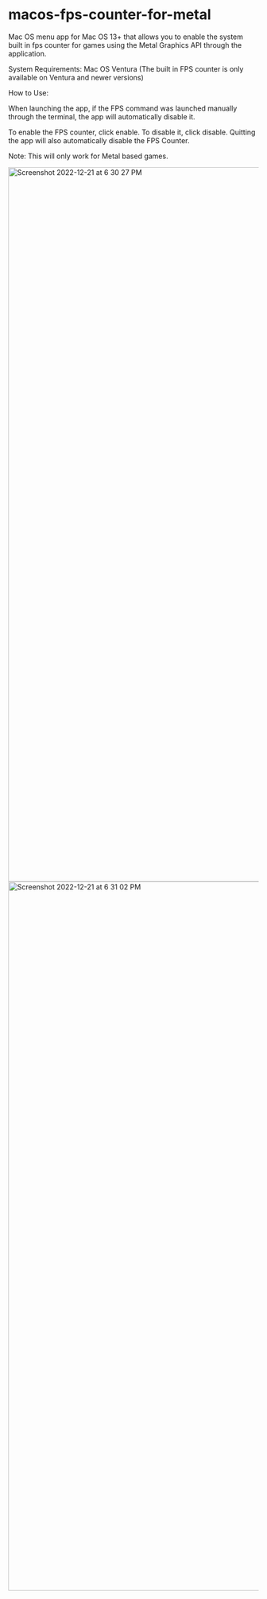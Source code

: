# macos-fps-counter-for-metal
Mac OS menu app for Mac OS 13+ that allows you to enable the system built in fps counter for games using the Metal Graphics API through the application.

System Requirements: Mac OS Ventura (The built in FPS counter is only available on Ventura and newer versions)



How to Use: 

When launching the app, if the FPS command was launched manually through the terminal, the app will automatically disable it.

To enable the FPS counter, click enable. To disable it, click disable. Quitting the app will also automatically disable the FPS Counter.

Note: This will only work for Metal based games. 

<img width="1437" alt="Screenshot 2022-12-21 at 6 30 27 PM" src="https://user-images.githubusercontent.com/121209068/209054243-9fb2d125-4138-4635-ae84-1d9e07de1682.png">

<img width="1426" alt="Screenshot 2022-12-21 at 6 31 02 PM" src="https://user-images.githubusercontent.com/121209068/209054255-0786cd04-50fb-4074-8038-044dc8d99fa9.png">

